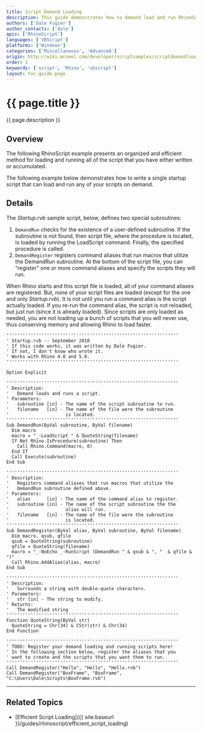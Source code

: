 ```yaml
---
title: Script Demand Loading
description: This guide demonstrates how to demand load and run RhinoScript routines.
authors: ['Dale Fugier']
author_contacts: ['dale']
apis: ['RhinoScript']
languages: ['VBScript']
platforms: ['Windows']
categories: ['Miscellaneous', 'Advanced']
origin: http://wiki.mcneel.com/developer/scriptsamples/scriptdemandload
order: 1
keywords: ['script', 'Rhino', 'vbscript']
layout: toc-guide-page
---
```


# {{ page.title }}

{{ page.description }}

## Overview

The following RhinoScript example presents an organized and efficient method for loading and running all of the script that you have either written or accumulated.

The following example below demonstrates how to write a single startup script that can load and run any of your scripts on demand.

## Details

The *Startup.rvb* sample script, below, defines two special subroutines:

1. `DemandRun` checks for the existence of a user-defined subroutine. If the subroutine is not found, then script file, where the procedure is located, is loaded by running the LoadScript command.  Finally, the specified procedure is called.
1. `DemandRegister` registers command aliases that run macros that utilize the DemandRun subroutine.
At the bottom of the script file, you can “register” one or more command aliases and specify the scripts they will run.

When Rhino starts and this script file is loaded, all of your command aliases are registered.  But, none of your script files are loaded (except for the one and only *Startup.rvb*).  It is not until you run a command alias is the script actually loaded.  If you re-run the command alias, the script is not reloaded, but just run (since it is already loaded).  Since scripts are only loaded as needed, you are not loading up a bunch of scripts that you will never use, thus conserving memory and allowing Rhino to load faster.

```vbnet
''''''''''''''''''''''''''''''''''''''''''''''''''''''''''''''''
' Startup.rvb -- September 2010
' If this code works, it was written by Dale Fugier.
' If not, I don't know who wrote it.
' Works with Rhino 4.0 and 5.0.
''''''''''''''''''''''''''''''''''''''''''''''''''''''''''''''''

Option Explicit

''''''''''''''''''''''''''''''''''''''''''''''''''''''''''''''''
' Description:
'   Demand loads and runs a script.
' Parameters:
'   subroutine [in] - The name of the script subroutine to run.
'   filename   [in] - The name of the file were the subroutine
'                     is located.
''''''''''''''''''''''''''''''''''''''''''''''''''''''''''''''''
Sub DemandRun(ByVal subroutine, ByVal filename)
  Dim macro
  macro = "_-LoadScript " & QuoteString(filename)
  If Not Rhino.IsProcedure(subroutine) Then
    Call Rhino.Command(macro, 0)
  End If
  Call Execute(subroutine)
End Sub

''''''''''''''''''''''''''''''''''''''''''''''''''''''''''''''''
' Description:
'   Registers command aliases that run macros that utilize the
'   DemandRun subroutine defined above.
' Parameters:
'   alias      [in] - The name of the command alias to register.
'   subroutine [in] - The name of the script subroutine the the
'                     alias will run.
'   filename   [in] - The name of the file were the subroutine
'                     is located.
''''''''''''''''''''''''''''''''''''''''''''''''''''''''''''''''
Sub DemandRegister(ByVal alias, ByVal subroutine, ByVal filename)
  Dim macro, qsub, qfile
  qsub = QuoteString(subroutine)
  qfile = QuoteString(filename)
  macro = "_-NoEcho _-RunScript (DemandRun " & qsub & ", "  & qfile & ")"
  Call Rhino.AddAlias(alias, macro)
End Sub  

''''''''''''''''''''''''''''''''''''''''''''''''''''''''''''''''
' Description:
'   Surrounds a string with double-quote characters.
' Parameters:
'   str [in] - The string to modify.
' Returns:
'   The modified string
''''''''''''''''''''''''''''''''''''''''''''''''''''''''''''''''
Function QuoteString(ByVal str)
  QuoteString = Chr(34) & CStr(str) & Chr(34)
End Function

''''''''''''''''''''''''''''''''''''''''''''''''''''''''''''''''
' TODO: Register your demand loading and running scripts here!
' In the following section below, register the aliases that you
' want to create and the scripts that you want them to run.
''''''''''''''''''''''''''''''''''''''''''''''''''''''''''''''''
Call DemandRegister("Hello", "Hello", "Hello.rvb")
Call DemandRegister("BoxFrame", "BoxFrame", "C:\Users\Dale\Scripts\BoxFrame.rvb")
```

---

## Related Topics

- [Efficient Script Loading]({{ site.baseurl }}/guides/rhinoscript/efficient_script_loading)
